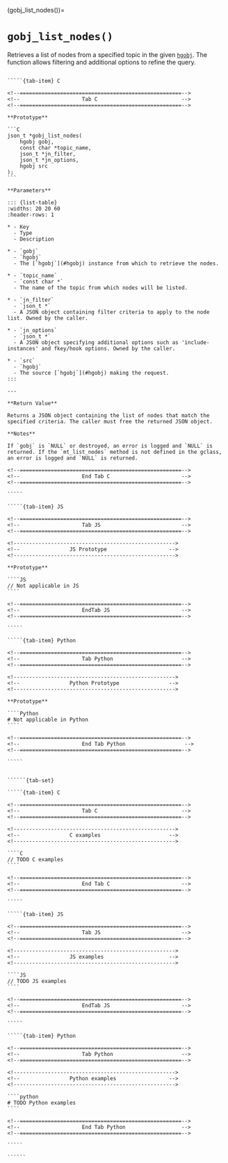 <!-- ============================================================== -->
(gobj_list_nodes())=
# `gobj_list_nodes()`
<!-- ============================================================== -->

Retrieves a list of nodes from a specified topic in the given [`hgobj`](#hgobj). The function allows filtering and additional options to refine the query.

<!------------------------------------------------------------>
<!--                    Prototypes                          -->
<!------------------------------------------------------------>

``````{tab-set}

`````{tab-item} C

<!--====================================================-->
<!--                    Tab C                           -->
<!--====================================================-->

**Prototype**

```C
json_t *gobj_list_nodes(
    hgobj gobj,
    const char *topic_name,
    json_t *jn_filter,
    json_t *jn_options,
    hgobj src
);
```

**Parameters**

::: {list-table}
:widths: 20 20 60
:header-rows: 1

* - Key
  - Type
  - Description

* - `gobj`
  - `hgobj`
  - The [`hgobj`](#hgobj) instance from which to retrieve the nodes.

* - `topic_name`
  - `const char *`
  - The name of the topic from which nodes will be listed.

* - `jn_filter`
  - `json_t *`
  - A JSON object containing filter criteria to apply to the node list. Owned by the caller.

* - `jn_options`
  - `json_t *`
  - A JSON object specifying additional options such as 'include-instances' and fkey/hook options. Owned by the caller.

* - `src`
  - `hgobj`
  - The source [`hgobj`](#hgobj) making the request.
:::

---

**Return Value**

Returns a JSON object containing the list of nodes that match the specified criteria. The caller must free the returned JSON object.

**Notes**

If `gobj` is `NULL` or destroyed, an error is logged and `NULL` is returned. If the `mt_list_nodes` method is not defined in the gclass, an error is logged and `NULL` is returned.

<!--====================================================-->
<!--                    End Tab C                       -->
<!--====================================================-->

`````

`````{tab-item} JS

<!--====================================================-->
<!--                    Tab JS                          -->
<!--====================================================-->

<!---------------------------------------------------->
<!--                JS Prototype                    -->
<!---------------------------------------------------->

**Prototype**

````JS
// Not applicable in JS
````

<!--====================================================-->
<!--                    EndTab JS                       -->
<!--====================================================-->

`````

`````{tab-item} Python

<!--====================================================-->
<!--                    Tab Python                      -->
<!--====================================================-->

<!---------------------------------------------------->
<!--                Python Prototype                -->
<!---------------------------------------------------->

**Prototype**

````Python
# Not applicable in Python
````

<!--====================================================-->
<!--                    End Tab Python                   -->
<!--====================================================-->

`````

``````

<!------------------------------------------------------------>
<!--                    Examples                            -->
<!------------------------------------------------------------>

```````{dropdown} Examples

``````{tab-set}

`````{tab-item} C

<!--====================================================-->
<!--                    Tab C                           -->
<!--====================================================-->

<!---------------------------------------------------->
<!--                C examples                      -->
<!---------------------------------------------------->

````C
// TODO C examples
````

<!--====================================================-->
<!--                    End Tab C                       -->
<!--====================================================-->

`````

`````{tab-item} JS

<!--====================================================-->
<!--                    Tab JS                          -->
<!--====================================================-->

<!---------------------------------------------------->
<!--                JS examples                     -->
<!---------------------------------------------------->

````JS
// TODO JS examples
````

<!--====================================================-->
<!--                    EndTab JS                       -->
<!--====================================================-->

`````

`````{tab-item} Python

<!--====================================================-->
<!--                    Tab Python                      -->
<!--====================================================-->

<!---------------------------------------------------->
<!--                Python examples                 -->
<!---------------------------------------------------->

````python
# TODO Python examples
````

<!--====================================================-->
<!--                    End Tab Python                  -->
<!--====================================================-->

`````

``````

```````
